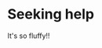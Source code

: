 # Seeking help
<!--sec data-title="fun times" data-id="fun" data-show=true data-collapse=true ces--> 
It's so fluffy!!
<!--endsec-->
